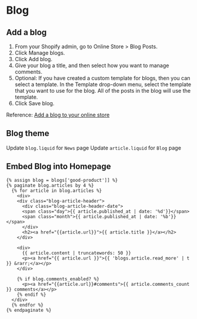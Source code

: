 # Blog
## Add a blog

1. From your Shopify admin, go to Online Store > Blog Posts.
2. Click Manage blogs.
3. Click Add blog.
4. Give your blog a title, and then select how you want to manage comments.
5. Optional: If you have created a custom template for blogs, then you can select a template. In the Template drop-down menu, select the template that you want to use for the blog. All of the posts in the blog will use the template.
6. Click Save blog.

Reference: [Add a blog to your online store](https://help.shopify.com/en/manual/sell-online/online-store/blogs/adding-a-blog)

## Blog theme
Update `blog.liquid` for `News` page
Update `article.liquid` for `Blog` page

## Embed Blog into Homepage
```
{% assign blog = blogs['good-product']] %}
{% paginate blog.articles by 4 %}
  {% for article in blog.articles %}
    <div>
    <div class="blog-article-header">
      <div class="blog-article-header-date">
      <span class="day">{{ article.published_at | date: '%d'}}</span>
      <span class="month">{{ article.published_at | date: '%b'}}</span>
      </div>
      <h2><a href="{{article.url}}">{{ article.title }}</a></h2>
    </div>

    <div>
      {{ article.content | truncatewords: 50 }}
      <p><a href="{{ article.url }}">{{ 'blogs.article.read_more' | t }} &rarr;</a></p>
    </div>

    {% if blog.comments_enabled? %}
      <p><a href="{{article.url}}#comments">{{ article.comments_count }} comments</a></p>
    {% endif %}
  </div>
  {% endfor %}
{% endpaginate %}
```